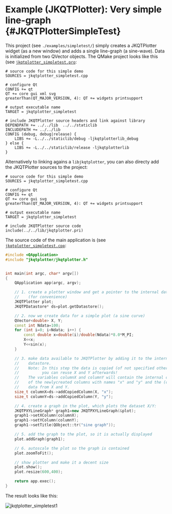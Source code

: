 # Example (JKQTPlotter): Very simple line-graph             {#JKQTPlotterSimpleTest}
This project (see `./examples/simpletest/`) simply creates a JKQTPlotter widget (as a new window) and adds a single line-graph (a sine-wave). Data is initialized from two QVector<double> objects.
The QMake project looks like this (see [`jkqtplotter_simpletest.pro`](https://github.com/jkriege2/JKQtPlotter/tree/master/examples/simpletest/jkqtplotter_simpletest.pro):
```.qmake
# source code for this simple demo
SOURCES = jkqtplotter_simpletest.cpp 

# configure Qt
CONFIG += qt
QT += core gui xml svg
greaterThan(QT_MAJOR_VERSION, 4): QT += widgets printsupport

# output executable name
TARGET = jkqtplotter_simpletest

# include JKQTPlotter source headers and link against library
DEPENDPATH += ../../lib  ../../staticlib
INCLUDEPATH += ../../lib
CONFIG (debug, debug|release) {
    LIBS += -L../../staticlib/debug -ljkqtplotterlib_debug
} else {
    LIBS += -L../../staticlib/release -ljkqtplotterlib
}
```

Alternatively to linking agains a `libjkqtplotter`, you can also directy add the JKQTPlotter sources to the project:
```.qmake
# source code for this simple demo
SOURCES = jkqtplotter_simpletest.cpp 

# configure Qt
CONFIG += qt
QT += core gui svg
greaterThan(QT_MAJOR_VERSION, 4): QT += widgets printsupport

# output executable name
TARGET = jkqtplotter_simpletest

# include JKQTPlotter source code
include(../../lib/jkqtplotter.pri)
```
The source code of the main application is (see [`jkqtplotter_simpletest.cpp`](https://github.com/jkriege2/JKQtPlotter/tree/master/examples/simpletest/jkqtplotter_simpletest.cpp):
```.cpp
#include <QApplication>
#include "jkqtplotter/jkqtplotter.h"


int main(int argc, char* argv[])
{
    QApplication app(argc, argv);

    // 1. create a plotter window and get a pointer to the internal datastore 
	//    (for convenience)
    JKQTPlotter plot;
    JKQTPDatastore* ds=plot.getDatastore();

    // 2. now we create data for a simple plot (a sine curve)
    QVector<double> X, Y;
    const int Ndata=100;
    for (int i=0; i<Ndata; i++) {
        const double x=double(i)/double(Ndata)*8.0*M_PI;
        X<<x;
        Y<<sin(x);
    }

    // 3. make data available to JKQTPlotter by adding it to the internal 
	//    datastore.
    //    Note: In this step the data is copied (of not specified otherwise), so
    //          you can reuse X and Y afterwards!
    //    The variables columnX and columnY will contain the internal column ID 
    //    of the newlycreated columns with names "x" and "y" and the (copied) 
	//    data from X and Y.
    size_t columnX=ds->addCopiedColumn(X, "x");
    size_t columnY=ds->addCopiedColumn(Y, "y");

    // 4. create a graph in the plot, which plots the dataset X/Y:
    JKQTPXYLineGraph* graph1=new JKQTPXYLineGraph(&plot);
    graph1->setXColumn(columnX);
    graph1->setYColumn(columnY);
    graph1->setTitle(QObject::tr("sine graph"));

    // 5. add the graph to the plot, so it is actually displayed
    plot.addGraph(graph1);

    // 6. autoscale the plot so the graph is contained
    plot.zoomToFit();

    // show plotter and make it a decent size
    plot.show();
    plot.resize(600,400);

    return app.exec();
}
```
The result looks like this:

![jkqtplotter_simpletest1](https://raw.githubusercontent.com/jkriege2/JKQtPlotter/master/screenshots/jkqtplotter_simpletest1.png)



